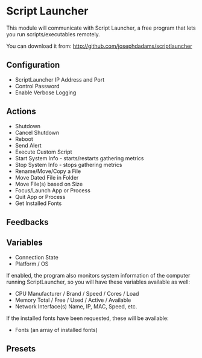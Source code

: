 # Script Launcher

This module will communicate with Script Launcher, a free program that lets you run scripts/executables remotely.

You can download it from: http://github.com/josephdadams/scriptlauncher

## Configuration

- ScriptLauncher IP Address and Port
- Control Password
- Enable Verbose Logging

## Actions

- Shutdown
- Cancel Shutdown
- Reboot
- Send Alert
- Execute Custom Script
- Start System Info - starts/restarts gathering metrics
- Stop System Info - stops gathering metrics
- Rename/Move/Copy a File
- Move Dated File in Folder
- Move File(s) based on Size
- Focus/Launch App or Process
- Quit App or Process
- Get Installed Fonts

## Feedbacks

## Variables

- Connection State
- Platform / OS

If enabled, the program also monitors system information of the computer running ScriptLauncher, so you will have these variables available as well:

- CPU Manufacturer / Brand / Speed / Cores / Load
- Memory Total / Free / Used / Active / Available
- Network Interface(s) Name, IP, MAC, Speed, etc.

If the installed fonts have been requested, these will be available:

- Fonts (an array of installed fonts)

## Presets
